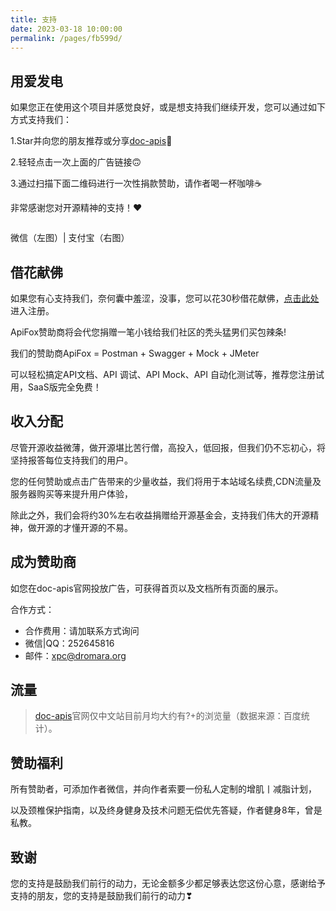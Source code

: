 ```yaml
---
title: 支持
date: 2023-03-18 10:00:00
permalink: /pages/fb599d/
---
```


## 用爱发电

如果您正在使用这个项目并感觉良好，或是想支持我们继续开发，您可以通过如下方式支持我们：

1.Star并向您的朋友推荐或分享[doc-apis](https://gitee.com/dromara/easy-es)🚀

2.轻轻点击一次上面的广告链接🙃

3.通过扫描下面二维码进行一次性捐款赞助，请作者喝一杯咖啡☕️

非常感谢您对开源精神的支持！❤

<img :src="$withBase('/img/vx-donate.png')" style="zoom: 95%"><img :src="$withBase('/img/alipay-donate.png')" style="zoom: 95%">

微信（左图）| 支付宝（右图）

## 借花献佛

如果您有心支持我们，奈何囊中羞涩，没事，您可以花30秒借花献佛，[点击此处](http://apifox.cn/a103easyse)进入注册。

ApiFox赞助商将会代您捐赠一笔小钱给我们社区的秃头猛男们买包辣条!

我们的赞助商ApiFox = Postman + Swagger + Mock + JMeter 

可以轻松搞定API文档、API 调试、API Mock、API 自动化测试等，推荐您注册试用，SaaS版完全免费！

## 收入分配

尽管开源收益微薄，做开源堪比苦行僧，高投入，低回报，但我们仍不忘初心，将坚持报答每位支持我们的用户。

您的任何赞助或点击广告带来的少量收益，我们将用于本站域名续费,CDN流量及服务器购买等来提升用户体验，

除此之外，我们会将约30%左右收益捐赠给开源基金会，支持我们伟大的开源精神，做开源的才懂开源的不易。

## 成为赞助商
如您在doc-apis官网投放广告，可获得首页以及文档所有页面的展示。

合作方式：
* 合作费用：请加联系方式询问
* 微信|QQ：252645816 
* 邮件：xpc@dromara.org

## 流量

> [doc-apis](https://www.doc-apis.com/)官网仅中文站目前月均大约有?+的浏览量（数据来源：百度统计）。


## 赞助福利

所有赞助者，可添加作者微信，并向作者索要一份私人定制的增肌丨减脂计划，

以及颈椎保护指南，以及终身健身及技术问题无偿优先答疑，作者健身8年，曾是私教。

## 致谢

您的支持是鼓励我们前行的动力，无论金额多少都足够表达您这份心意，感谢给予支持的朋友，您的支持是鼓励我们前行的动力❣